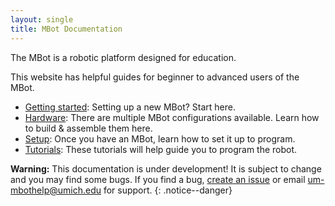 ```yaml
---
layout: single
title: MBot Documentation
---
```


The MBot is a robotic platform designed for education.

This website has helpful guides for beginner to advanced users of the MBot.

* [Getting started](/docs/getting-started/): Setting up a new MBot? Start here.
* [Hardware](/docs/hardware/): There are multiple MBot configurations available. Learn how to build & assemble them here.
* [Setup](/docs/setup): Once you have an MBot, learn how to set it up to program.
* [Tutorials](/docs/tutorials): These tutorials will help guide you to program the robot.

**Warning:** This documentation is under development! It is subject to change and you may find some bugs. If you find a bug, [create an issue](https://github.com/michiganrobotics/mbot/issues/new) or email [um-mbothelp@umich.edu](mailto:um-mbothelp@umich.edu) for support.
{: .notice--danger}
